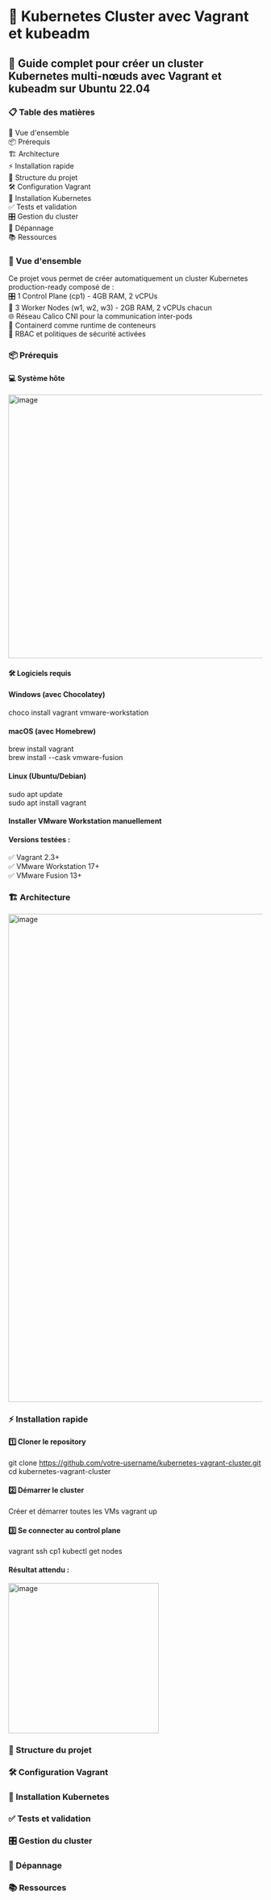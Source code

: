 # 🚀 Kubernetes Cluster avec Vagrant et kubeadm
## 📖 Guide complet pour créer un cluster Kubernetes multi-nœuds avec Vagrant et kubeadm sur Ubuntu 22.04
### 📋 Table des matières
🎯 Vue d'ensemble  
📦 Prérequis  
🏗️ Architecture  
⚡ Installation rapide  
📁 Structure du projet  
🛠️ Configuration Vagrant  
🔧 Installation Kubernetes  
✅ Tests et validation  
🎛️ Gestion du cluster  
🐛 Dépannage  
📚 Ressources  

### 🎯 Vue d'ensemble
Ce projet vous permet de créer automatiquement un cluster Kubernetes production-ready composé de :  
🎛️ 1 Control Plane (cp1) - 4GB RAM, 2 vCPUs  
👷 3 Worker Nodes (w1, w2, w3) - 2GB RAM, 2 vCPUs chacun  
🌐 Réseau Calico CNI pour la communication inter-pods  
🐳 Containerd comme runtime de conteneurs  
🔐 RBAC et politiques de sécurité activées  

### 📦 Prérequis
#### 💻 Système hôte
<img width="523" alt="image" src="https://github.com/user-attachments/assets/ba74dcee-8f51-4e04-becf-b854fff35b2f" />

#### 🛠️ Logiciels requis
#### Windows (avec Chocolatey)
choco install vagrant vmware-workstation  

#### macOS (avec Homebrew)
brew install vagrant  
brew install --cask vmware-fusion  

#### Linux (Ubuntu/Debian)
sudo apt update  
sudo apt install vagrant  

#### Installer VMware Workstation manuellement

#### Versions testées :
✅ Vagrant 2.3+  
✅ VMware Workstation 17+  
✅ VMware Fusion 13+  

### 🏗️ Architecture
<img width="968" alt="image" src="https://github.com/user-attachments/assets/d7e9681f-8045-44c2-8223-a5adf5bbfaba" />

### ⚡ Installation rapide

#### 1️⃣ Cloner le repository
git clone https://github.com/votre-username/kubernetes-vagrant-cluster.git
cd kubernetes-vagrant-cluster 

#### 2️⃣ Démarrer le cluster
Créer et démarrer toutes les VMs
vagrant up

#### 3️⃣ Se connecter au control plane
vagrant ssh cp1
kubectl get nodes

#### Résultat attendu :
<img width="298" alt="image" src="https://github.com/user-attachments/assets/5c12e73c-f6f9-4bfc-ab4f-d4d017455f5b" />








### 📁 Structure du projet  
### 🛠️ Configuration Vagrant  
### 🔧 Installation Kubernetes  
### ✅ Tests et validation  
### 🎛️ Gestion du cluster  
### 🐛 Dépannage  
### 📚 Ressources  

